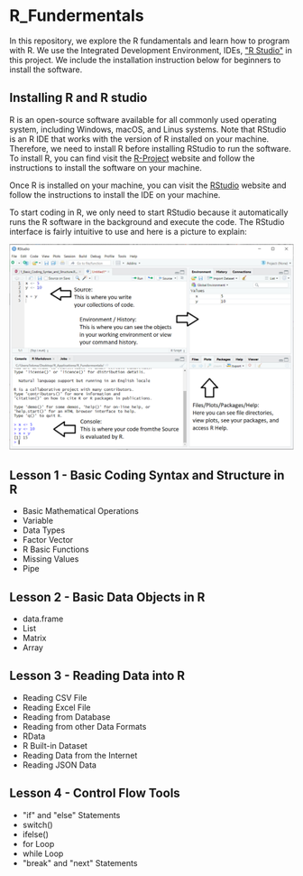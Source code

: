 # R_Fundermentals
In this repository, we explore the R fundamentals and learn how to program with R.  We use the Integrated Development Environment, IDEs, ["R Studio"](https://rstudio.com/) in this project. We include the installation instruction below for beginners to install the software.

## Installing R and R studio
R is an open-source software available for all commonly used operating system, including Windows, macOS, and Linus systems.  Note that RStudio is an R IDE that works with the version of R installed on your machine.  Therefore, we need to install R before installing RStudio to run the software.  To install R, you can find visit the [R-Project](https://www.r-project.org/) website and follow the instructions to install the software on your machine.  

Once R is installed on your machine, you can visit the [RStudio](https://rstudio.com/products/rstudio/download/) website and follow the instructions to install the IDE on your machine. 

To start coding in R, we only need to start RStudio because it automatically runs the R software in the background and execute the code.  The RStudio interface is fairly intuitive to use and here is a picture to explain:

![rstudio](/images/rstudio.png)

## Lesson 1 - Basic Coding Syntax and Structure in R
- Basic Mathematical Operations
- Variable
- Data Types
- Factor Vector
- R Basic Functions
- Missing Values
- Pipe

## Lesson 2 - Basic Data Objects in R
- data.frame
- List
- Matrix
- Array

## Lesson 3 - Reading Data into R
- Reading CSV File
- Reading Excel File
- Reading from Database
- Reading from other Data Formats
- RData
- R Built-in Dataset
- Reading Data from the Internet
- Reading JSON Data

## Lesson 4 - Control Flow Tools
- "if" and "else" Statements
- switch()
- ifelse()
- for Loop
- while Loop
- "break" and "next" Statements
